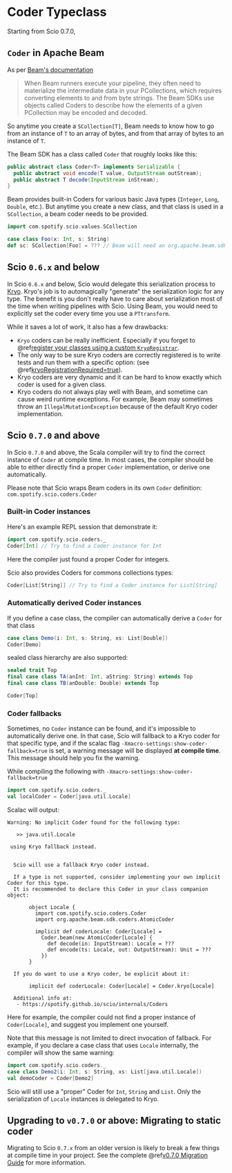 # Coder Typeclass

Starting from Scio 0.7.0,

## `Coder` in Apache Beam

As per [Beam's documentation](https://beam.apache.org/documentation/programming-guide/#specifying-coders)

> When Beam runners execute your pipeline, they often need to materialize the intermediate data in your PCollections, which requires converting elements to and from byte strings. The Beam SDKs use objects called Coders to describe how the elements of a given PCollection may be encoded and decoded.

So anytime you create a `SCollection[T]`, Beam needs to know how to go from an instance of `T` to an array of bytes, and from that array of bytes to an instance of `T`.

The Beam SDK has a class called `Coder` that roughly looks like this:

```java
public abstract class Coder<T> implements Serializable {
  public abstract void encode(T value, OutputStream outStream);
  public abstract T decode(InputStream inStream);
}
```

Beam provides built-in Coders for various basic Java types (`Integer`, `Long`, `Double`, etc.). But anytime you create a new class, and that class is used in a `SCollection`, a beam coder needs to be provided.

```scala mdoc:silent
import com.spotify.scio.values.SCollection

case class Foo(x: Int, s: String)
def sc: SCollection[Foo] = ??? // Beam will need an org.apache.beam.sdk.coders.Coder[Foo]
```

## Scio `0.6.x` and below

In Scio `0.6.x` and below, Scio would delegate this serialization process to [Kryo](https://github.com/EsotericSoftware/kryo). Kryo's job is to automagically "generate" the serialization logic for any type. The benefit is you don't really have to care about serialization most of the time when writing pipelines with Scio. Using Beam, you would need to explicitly set the coder every time you use a `PTtransform`.

While it saves a lot of work, it also has a few drawbacks:

- `Kryo` coders can be really inefficient. Especially if you forget to @ref[register your classes using a custom `KryoRegistrar`](../FAQ.md#how-do-i-use-custom-kryo-serializers-).
- The only way to be sure Kryo coders are correctly registered is to write tests and run them with a specific option: (see @ref[kryoRegistrationRequired=true](../FAQ.md#what-kryo-tuning-options-are-there-)).
- Kryo coders are very dynamic and it can be hard to know exactly which coder is used for a given class.
- Kryo coders do not always play well with Beam, and sometime can cause weird runtime exceptions. For example, Beam may sometimes throw an `IllegalMutationException` because of the default Kryo coder implementation.

## Scio `0.7.0` and above

In Scio `0.7.0` and above, the Scala compiler will try to find the correct instance of `Coder` at compile time.
In most cases, the compiler should be able to either directly find a proper `Coder` implementation, or derive one automatically.

Please note that Scio wraps Beam coders in its own `Coder` definition: `com.spotify.scio.coders.Coder`

### Built-in Coder instances

Here's an example REPL session that demonstrate it:

```scala mdoc
import com.spotify.scio.coders._
Coder[Int] // Try to find a Coder instance for Int
```

Here the compiler just found a proper Coder for integers.

Scio also provides Coders for commons collections types:

```scala mdoc
Coder[List[String]] // Try to find a Coder instance for List[String]
```

### Automatically derived Coder instances

If you define a case class, the compiler can automatically derive a `Coder` for that class

```scala mdoc
case class Demo(i: Int, s: String, xs: List[Double])
Coder[Demo]
```

sealed class hierarchy are also supported:

```scala mdoc
sealed trait Top
final case class TA(anInt: Int, aString: String) extends Top
final case class TB(anDouble: Double) extends Top

Coder[Top]
```

### Coder fallbacks

Sometimes, no `Coder` instance can be found, and it's impossible to automatically derive one.
In that case, Scio will fallback to a Kryo coder for that specific type, and if the scalac flag `-Xmacro-settings:show-coder-fallback=true` is set, a warning message will be displayed __at compile time__. This message should help you fix the warning.

While compiling the following with `-Xmacro-settings:show-coder-fallback=true`

```scala mdoc:reset
import com.spotify.scio.coders._
val localCoder = Coder[java.util.Locale]
```

Scalac will output:

```
Warning: No implicit Coder found for the following type:

   >> java.util.Locale

 using Kryo fallback instead.


  Scio will use a fallback Kryo coder instead.

  If a type is not supported, consider implementing your own implicit Coder for this type.
  It is recommended to declare this Coder in your class companion object:

       object Locale {
         import com.spotify.scio.coders.Coder
         import org.apache.beam.sdk.coders.AtomicCoder

         implicit def coderLocale: Coder[Locale] =
           Coder.beam(new AtomicCoder[Locale] {
             def decode(in: InputStream): Locale = ???
             def encode(ts: Locale, out: OutputStream): Unit = ???
           })
       }

  If you do want to use a Kryo coder, be explicit about it:

       implicit def coderLocale: Coder[Locale] = Coder.kryo[Locale]

  Additional info at:
   - https://spotify.github.io/scio/internals/Coders
```

Here for example, the compiler could not find a proper instance of `Coder[Locale]`, and suggest you implement one yourself.

Note that this message is not limited to direct invocation of fallback. For example, if you declare a case class that uses `Locale` internally, the compiler will show the same warning:

```scala mdoc:reset
import com.spotify.scio.coders._
case class Demo2(i: Int, s: String, xs: List[java.util.Locale])
val demoCoder = Coder[Demo2]
```

Scio will still use a "proper" Coder for `Int`, `String` and `List`. Only the serialization of `Locale` instances is delegated to Kryo.

## Upgrading to `v0.7.0` or above: Migrating to static coder

Migrating to Scio `0.7.x` from an older version is likely to break a few things at compile time in your project.
See the complete @ref[v0.7.0 Migration Guide](../migrations/v0.7.0-Migration-Guide.md) for more information.
